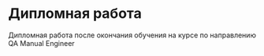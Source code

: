 # Дипломная работа
Дипломная работа после окончания обучения на курсе по направлению QA Manual Engineer
